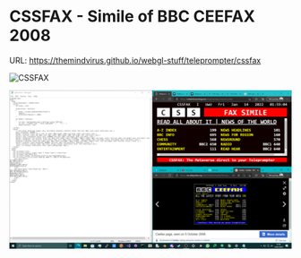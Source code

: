 # CSSFAX - Simile of BBC CEEFAX 2008

URL: https://themindvirus.github.io/webgl-stuff/teleprompter/cssfax

![CSSFAX](https://github.com/themindvirus/webgl-stuff/blob/main/teleprompter/CSSFAX.PNG)

![cssfax-dev](https://github.com/themindvirus/webgl-stuff/blob/main/teleprompter/cssfax-dev.png)